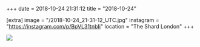 +++
date = 2018-10-24 21:31:12
title = "2018-10-24"

[extra]
image = "/2018-10-24_21-31-12_UTC.jpg"
instagram = "https://instagram.com/p/BpVL31tnbIi"
location = "The Shard London"
+++

<img src="/2018-10-24_21-31-12_UTC.jpg" />
